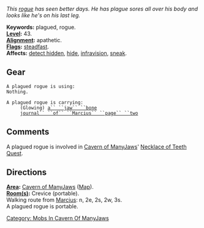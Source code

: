 *This [rogue](:Category:_Rogues "wikilink") has seen better days. He has
plague sores all over his body and looks like he's on his last leg.*

**Keywords:** plagued, rogue.  
**[Level](Level "wikilink"):** 43.  
**[Alignment](Alignment "wikilink"):** apathetic.  
**[Flags](:Category:_Mob_Types "wikilink"):**
[steadfast](Sentinel_Mobs "wikilink").  
**Affects:** [detect hidden](Detect_Hidden "wikilink"),
[hide](Hide "wikilink"), [infravision](Infravision "wikilink"),
[sneak](Sneak "wikilink").  

## Gear

`A plagued rogue is using:`  
`Nothing.`

`A plagued rogue is carrying:`  
`     (Glowing) `[`a`` ``jaw`` ``bone`](Jaw_Bone "wikilink")  
`     `[`journal`` ``of`` ``Marcius`` ``page`` ``two`](Journal_Of_Marcius_Page_Two "wikilink")

## Comments

A plagued rogue is involved in [Cavern of
ManyJaws](:Category:_Cavern_Of_ManyJaws "wikilink")' [Necklace of Teeth
Quest](Necklace_Of_Teeth_Quest "wikilink").

## Directions

**[Area](:Category:_Areas "wikilink"):** [Cavern of
ManyJaws](:Category:_Cavern_Of_ManyJaws "wikilink")
([Map](Cavern_Of_ManyJaws_Map "wikilink")).  
**[Room(s)](:Category:_Rooms "wikilink"):** Crevice (portable).  
Walking route from [Marcius](Marcius_The_Historian "wikilink"): n, 2e,
2s, 2w, 3s.  
A plagued rogue is portable.  

[Category: Mobs In Cavern Of
ManyJaws](Category:_Mobs_In_Cavern_Of_ManyJaws "wikilink")
